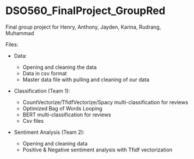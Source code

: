 # DSO560_FinalProject_GroupRed
Final group project for Henry, Anthony, Jayden, Karina, Rudrang, Muhammad

Files: 

- Data: 
    - Opening and cleaning the data
    - Data in csv format
    - Master data file with pulling and cleaning of our data
    
- Classification (Team 1):
    - CountVectorize/TfidfVectorize/Spacy multi-classification for reviews 
    - Optimized Bag of Words Looping
    - BERT multi-classification for reviews
    - Csv files

- Sentiment Analysis (Team 2):
    - Opening and cleaning data
    - Positive & Negative sentiment analysis with Tfidf vectorization
